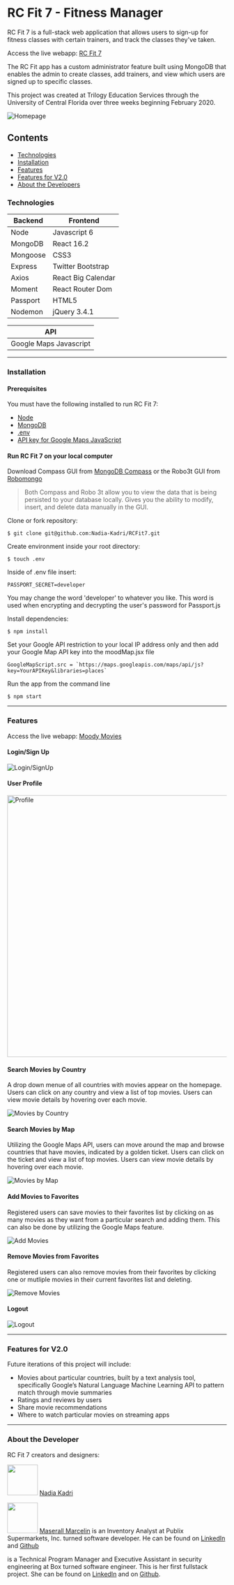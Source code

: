 # RC Fit 7 - Fitness Manager

RC Fit 7 is a full-stack web application that allows users to sign-up for fitness classes with certain trainers, and track the classes they've taken.

Access the live webapp: [RC Fit 7](https://rcfit7-react-app.herokuapp.com/)

The RC Fit app has a custom administrator feature built using MongoDB that enables the admin to create classes, add trainers, and view which users are signed up to specific classes.

This project was created at Trilogy Education Services through the University of Central Florida over three weeks beginning February 2020.

![Homepage](https://github.com/dahliakadri/movies_by_destination/blob/master/static/img/moodymovie.gif "Homepage")

## Contents

- [Technologies](#technologies)
- [Installation](#installation)
- [Features](#features)
- [Features for V2.0](#featuresforv2.0)
- [About the Developers](#aboutthedeveloper)

### Technologies

| Backend  | Frontend           |
| -------- | ------------------ |
| Node     | Javascript 6       |
| MongoDB  | React 16.2         |
| Mongoose | CSS3               |
| Express  | Twitter Bootstrap  |
| Axios    | React Big Calendar |
| Moment   | React Router Dom   |
| Passport | HTML5              |
| Nodemon  | jQuery 3.4.1       |

| API                    |
| ---------------------- |
| Google Maps Javascript |

---

### Installation

#### Prerequisites

You must have the following installed to run RC Fit 7:

- [Node](https://nodejs.org/en/)
- [MongoDB](https://www.mongodb.com/)
- [.env](https://www.npmjs.com/package/dotenv)
- [API key for Google Maps JavaScript](https://developers.google.com/maps/documentation/javascript/tutorial)

#### Run RC Fit 7 on your local computer

Download Compass GUI from [MongoDB Compass](https://www.mongodb.com/products/compass) or the Robo3t GUI from [Robomongo](https://robomongo.org/)

> Both Compass and Robo 3t allow you to view the data that is being persisted to your database locally. Gives you the ability to modify, insert, and delete data manually in the GUI.

Clone or fork repository:

    $ git clone git@github.com:Nadia-Kadri/RCFit7.git

Create environment inside your root directory:

```
$ touch .env
```

Inside of .env file insert:

```
PASSPORT_SECRET=developer
```

You may change the word 'developer' to whatever you like. This word is used when encrypting and decrypting the user's password for Passport.js

Install dependencies:

```
$ npm install
```

Set your Google API restriction to your local IP address only and then add your Google Map API key into the moodMap.jsx file

    GoogleMapScript.src = `https://maps.googleapis.com/maps/api/js?key=YourAPIKey&libraries=places`

Run the app from the command line

```
$ npm start
```

---

### Features

Access the live webapp: [Moody Movies](http://moodymovies.sadraii.com)

#### Login/Sign Up

![Login/SignUp](https://github.com/dahliakadri/movies_by_destination/blob/master/static/img/moodymovielogin.gif "Login / Sign Up")

#### User Profile

<img src="https://github.com/dahliakadri/movies_by_destination/raw/master/static/img/moodymovieprofile.png" alt="Profile" width="600">

#### Search Movies by Country

A drop down menue of all countries with movies appear on the homepage. Users can click on any country and view a list of top movies. Users can view movie details by hovering over each movie.

![Movies by Country](https://github.com/dahliakadri/movies_by_destination/blob/master/static/img/moodymoviebycountry.gif "Movies by Country")

#### Search Movies by Map

Utilizing the Google Maps API, users can move around the map and browse countries that have movies, indicated by a golden ticket. Users can click on the ticket and view a list of top movies. Users can view movie details by hovering over each movie.

![Movies by Map](https://github.com/dahliakadri/movies_by_destination/blob/master/static/img/moodymoviebymap.gif "Movies by Map")

#### Add Movies to Favorites

Registered users can save movies to their favorites list by clicking on as many movies as they want from a particular search and adding them. This can also be done by utilizing the Google Maps feature.

![Add Movies](https://github.com/dahliakadri/movies_by_destination/blob/master/static/img/moodymovieaddmovie.gif "Add Movies to Favorites")

#### Remove Movies from Favorites

Registered users can also remove movies from their favorites by clicking one or mutliple movies in their current favorites list and deleting.

![Remove Movies](https://github.com/dahliakadri/movies_by_destination/blob/master/static/img/moodymovieremovemovie.gif "Remove Movies to Favorites")

#### Logout

![Logout](https://github.com/dahliakadri/movies_by_destination/blob/master/static/img/moodymovielogout.gif "Moody Logout")

---

### <a name="featuresforv2.0"></a> Features for V2.0

Future iterations of this project will include:

- Movies about particular countries, built by a text analysis tool, specifically Google’s Natural Language Machine Learning API to pattern match through movie summaries
- Ratings and reviews by users
- Share movie recommendations
- Where to watch particular movies on streaming apps

---

### <a name="aboutthedeveloper"></a> About the Developer

RC Fit 7 creators and designers:

[<img src="https://media-exp1.licdn.com/dms/image/C4D03AQH9bImUzEztVQ/profile-displayphoto-shrink_200_200/0?e=1590624000&v=beta&t=8Q89ixVklNYqqmnkjXeBlcBBSphqYJct9FD0dVa22Jw" height="70px" width="70px">](https://github.com/maserallm) [Nadia Kadri](https://github.com/maserallm)

[<img src="https://media-exp1.licdn.com/dms/image/C4E03AQFuF0ueWRw_tw/profile-displayphoto-shrink_200_200/0?e=1585180800&v=beta&t=nSqWVySUot2gTW_FialUtZQUlYNMp8WsDo7iQedVP50" height="70px" width="70px">](https://github.com/maserallm) [Maserall Marcelin](https://github.com/maserallm) is an Inventory Analyst at Publix Supermarkets, Inc. turned software developer. He can be found on [LinkedIn](https://www.linkedin.com/in/maserall-marcelin-76067a12b/) and [Github](https://github.com/maserallm)

is a Technical Program Manager and Executive Assistant in security engineering at Box turned software engineer. This is her first fullstack project. She can be found on [LinkedIn](https://www.linkedin.com/in/dahliakadri/) and on [Github](https://github.com/dahliakadri).
